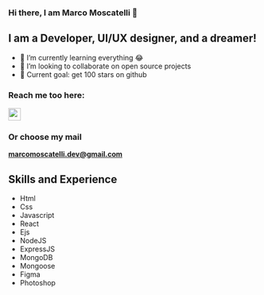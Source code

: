 ### Hi there, I am Marco Moscatelli 👋

## I am a Developer, UI/UX designer, and a dreamer!

- 🌱 I’m currently learning everything 😂
- 👯 I’m looking to collaborate on open source projects
- 🥅 Current goal: get 100 stars on github

### Reach me too here:

[<img width='25px' src='https://res.cloudinary.com/marcomoscatelli-dev/image/upload/v1646667915/Github/stack-overflow-brands_white_buucdf.svg' />](https://stackoverflow.com/users/17861799/moscatelli-marco)

### Or choose my mail
**marcomoscatelli.dev@gmail.com**

## Skills and Experience

- Html
- Css
- Javascript
- React
- Ejs
- NodeJS
- ExpressJS
- MongoDB
- Mongoose
- Figma
- Photoshop
